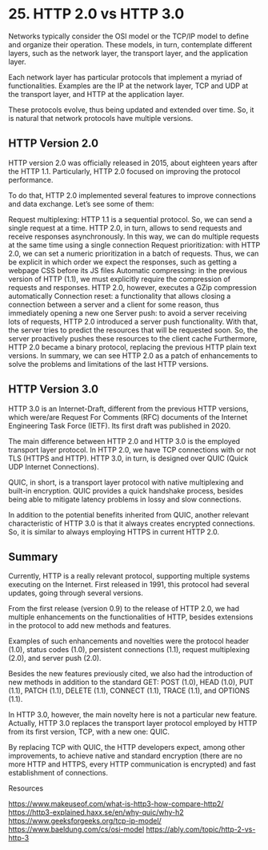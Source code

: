 # 25. HTTP 2.0 vs HTTP 3.0 

Networks typically consider the OSI model or the TCP/IP model to define and organize their operation. These models, in turn, contemplate different layers, such as the network layer, the transport layer, and the application layer.

Each network layer has particular protocols that implement a myriad of functionalities. Examples are the IP at the network layer, TCP and UDP at the transport layer, and HTTP at the application layer.

These protocols evolve, thus being updated and extended over time. So, it is natural that network protocols have multiple versions.

## HTTP Version 2.0
HTTP version 2.0 was officially released in 2015, about eighteen years after the HTTP 1.1. Particularly, HTTP 2.0 focused on improving the protocol performance.

To do that, HTTP 2.0 implemented several features to improve connections and data exchange. Let’s see some of them:

Request multiplexing: HTTP 1.1 is a sequential protocol. So, we can send a single request at a time. HTTP 2.0, in turn, allows to send requests and receive responses asynchronously. In this way, we can do multiple requests at the same time using a single connection
Request prioritization: with HTTP 2.0, we can set a numeric prioritization in a batch of requests. Thus, we can be explicit in which order we expect the responses, such as getting a webpage CSS before its JS files
Automatic compressing: in the previous version of HTTP (1.1), we must explicitly require the compression of requests and responses. HTTP 2.0, however, executes a GZip compression automatically
Connection reset: a functionality that allows closing a connection between a server and a client for some reason, thus immediately opening a new one
Server push: to avoid a server receiving lots of requests, HTTP 2.0 introduced a server push functionality. With that, the server tries to predict the resources that will be requested soon. So, the server proactively pushes these resources to the client cache
Furthermore, HTTP 2.0 became a binary protocol, replacing the previous HTTP plain text versions. In summary, we can see HTTP 2.0 as a patch of enhancements to solve the problems and limitations of the last HTTP versions.

## HTTP Version 3.0
HTTP 3.0 is an Internet-Draft, different from the previous HTTP versions, which were/are Request For Comments (RFC) documents of the Internet Engineering Task Force (IETF). Its first draft was published in 2020.

The main difference between HTTP 2.0 and HTTP 3.0 is the employed transport layer protocol. In HTTP 2.0, we have TCP connections with or not TLS (HTTPS and HTTP). HTTP 3.0, in turn, is designed over QUIC (Quick UDP Internet Connections).

QUIC, in short, is a transport layer protocol with native multiplexing and built-in encryption. QUIC provides a quick handshake process, besides being able to mitigate latency problems in lossy and slow connections.

In addition to the potential benefits inherited from QUIC, another relevant characteristic of HTTP 3.0 is that it always creates encrypted connections. So, it is similar to always employing HTTPS in current HTTP 2.0.

## Summary
Currently, HTTP is a really relevant protocol, supporting multiple systems executing on the Internet. First released in 1991, this protocol had several updates, going through several versions.

From the first release (version 0.9) to the release of HTTP 2.0, we had multiple enhancements on the functionalities of HTTP, besides extensions in the protocol to add new methods and features.

Examples of such enhancements and novelties were the protocol header (1.0), status codes (1.0), persistent connections (1.1), request multiplexing (2.0), and server push (2.0).
 
Besides the new features previously cited, we also had the introduction of new methods in addition to the standard GET: POST (1.0), HEAD (1.0), PUT (1.1), PATCH (1.1), DELETE (1.1), CONNECT (1.1), TRACE (1.1), and OPTIONS (1.1).

In HTTP 3.0, however, the main novelty here is not a particular new feature. Actually, HTTP 3.0 replaces the transport layer protocol employed by HTTP from its first version, TCP, with a new one: QUIC.

By replacing TCP with QUIC, the HTTP developers expect, among other improvements, to achieve native and standard encryption (there are no more HTTP and HTTPS, every HTTP communication is encrypted) and fast establishment of connections.

Resources

https://www.makeuseof.com/what-is-http3-how-compare-http2/
https://http3-explained.haxx.se/en/why-quic/why-h2
https://www.geeksforgeeks.org/tcp-ip-model/
https://www.baeldung.com/cs/osi-model
https://ably.com/topic/http-2-vs-http-3

